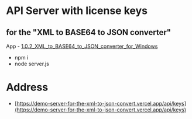 # API Server with license keys 
## for the "XML to BASE64 to JSON converter"

App - [1.0.2_XML_to_BASE64_to_JSON_converter_for_Windows](https://github.com/aemorozov/1.0.2_XML_to_BASE64_to_JSON_converter_for_Windows)


- npm i
- node server.js

# Address

- [https://demo-server-for-the-xml-to-json-convert.vercel.app/api/keys](https://demo-server-for-the-xml-to-json-convert.vercel.app/api/keys)
